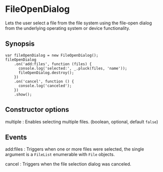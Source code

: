 FileOpenDialog
==============

Lets the user select a file from the file system using the file-open dialog
from the underlying operating system or device functionality.

## Synopsis

```
var fileOpenDialog = new FileOpenDialog();
fileOpenDialog
    .on('add:files', function (files) {
      console.log('selected:', _.pluck(files, 'name'));
      fileOpenDialog.destroy();
    })
    .on('cancel', function () {
      console.log('canceled');
    })
    .show();
```

## Constructor options

multiple
: Enables selecting multiple files.
  (boolean, optional, default `false`)

## Events

add:files
: Triggers when one or more files were selected, the single argument
  is a `FileList` enumerable with `File` objects.

cancel
: Triggers when the file selection dialog was canceled.
